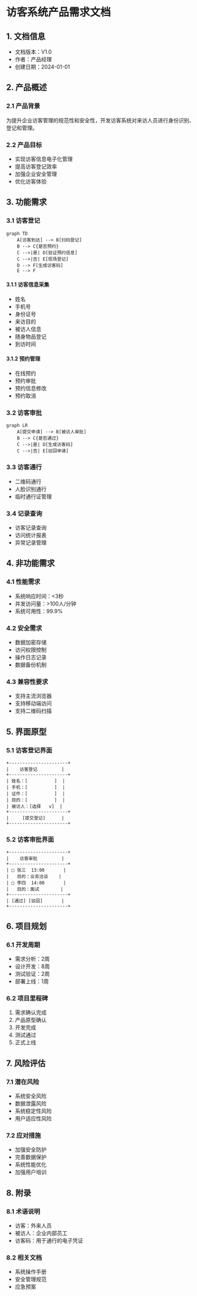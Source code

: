  # 访客系统产品需求文档

## 1. 文档信息

- 文档版本：V1.0
- 作者：产品经理
- 创建日期：2024-01-01

## 2. 产品概述

### 2.1 产品背景
为提升企业访客管理的规范性和安全性，开发访客系统对来访人员进行身份识别、登记和管理。

### 2.2 产品目标
- 实现访客信息电子化管理
- 提高访客登记效率
- 加强企业安全管理
- 优化访客体验

## 3. 功能需求

### 3.1 访客登记
```mermaid
graph TD
    A[访客到达] --> B[扫码登记]
    B --> C{是否预约}
    C -->|是| D[验证预约信息]
    C -->|否| E[现场登记]
    D --> F[生成访客码]
    E --> F
```

#### 3.1.1 访客信息采集
- 姓名
- 手机号
- 身份证号
- 来访目的
- 被访人信息
- 随身物品登记
- 到访时间

#### 3.1.2 预约管理
- 在线预约
- 预约审批
- 预约信息修改
- 预约取消

### 3.2 访客审批
```mermaid
graph LR
    A[提交申请] --> B[被访人审批]
    B --> C{是否通过}
    C -->|是| D[生成访客码]
    C -->|否| E[驳回申请]
```

### 3.3 访客通行
- 二维码通行
- 人脸识别通行
- 临时通行证管理

### 3.4 记录查询
- 访客记录查询
- 访问统计报表
- 异常记录管理

## 4. 非功能需求

### 4.1 性能需求
- 系统响应时间：<3秒
- 并发访问量：>100人/分钟
- 系统可用性：99.9%

### 4.2 安全需求
- 数据加密存储
- 访问权限控制
- 操作日志记录
- 数据备份机制

### 4.3 兼容性要求
- 支持主流浏览器
- 支持移动端访问
- 支持二维码扫描

## 5. 界面原型

### 5.1 访客登记界面
```
+----------------------+
|    访客登记         |
+----------------------+
| 姓名：[          ]  |
| 手机：[          ]  |
| 证件：[          ]  |
| 目的：[          ]  |
| 被访人：[选择   v]  |
+----------------------+
|     [提交登记]      |
+----------------------+
```

### 5.2 访客审批界面
```
+----------------------+
|    访客审批         |
+----------------------+
| □ 张三  13:00       |
|   目的：业务洽谈    |
| □ 李四  14:00       |
|   目的：面试        |
+----------------------+
| [通过] [驳回]       |
+----------------------+
```

## 6. 项目规划

### 6.1 开发周期
- 需求分析：2周
- 设计开发：8周
- 测试验证：2周
- 部署上线：1周

### 6.2 项目里程碑
1. 需求确认完成
2. 产品原型确认
3. 开发完成
4. 测试通过
5. 正式上线

## 7. 风险评估

### 7.1 潜在风险
- 系统安全风险
- 数据泄露风险
- 系统稳定性风险
- 用户适应性风险

### 7.2 应对措施
- 加强安全防护
- 完善数据保护
- 系统性能优化
- 加强用户培训

## 8. 附录

### 8.1 术语说明
- 访客：外来人员
- 被访人：企业内部员工
- 访客码：用于通行的电子凭证

### 8.2 相关文档
- 系统操作手册
- 安全管理规范
- 应急预案